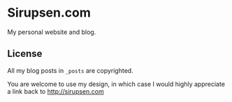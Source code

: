 # Sirupsen.com

My personal website and blog.

## License

All my blog posts in `_posts` are copyrighted. 

You are welcome to use my design, in which case I would highly appreciate a link
back to http://sirupsen.com

